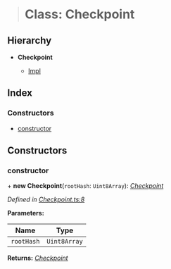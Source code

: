 > # Class: Checkpoint

## Hierarchy

* **Checkpoint**

  * [Impl](_impl_.impl.md)

## Index

### Constructors

* [constructor](_checkpoint_.checkpoint.md#constructor)

## Constructors

###  constructor

\+ **new Checkpoint**(`rootHash`: `Uint8Array`): *[Checkpoint](_checkpoint_.checkpoint.md)*

*Defined in [Checkpoint.ts:8](https://github.com/polkadot-js/common/blob/cd7aafc/packages/trie-db/src/Checkpoint.ts#L8)*

**Parameters:**

Name | Type |
------ | ------ |
`rootHash` | `Uint8Array` |

**Returns:** *[Checkpoint](_checkpoint_.checkpoint.md)*